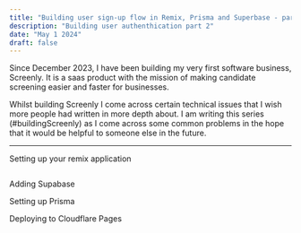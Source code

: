 ```yaml
---
title: "Building user sign-up flow in Remix, Prisma and Superbase - part 2"
description: "Building user authenthication part 2"
date: "May 1 2024"
draft: false
---
```


Since December 2023, I have been building my very first software business, Screenly. It is a saas product with the mission of making candidate screening easier and faster for businesses.

Whilst building Screenly I come across certain technical issues that I wish more people had written in more depth about. I am writing this series (#buildingScreenly) as I come across some common problems in the hope that it would be helpful to someone else in the future. 

---

Setting up your remix application


```

```


Adding Supabase

Setting up Prisma 

Deploying to Cloudflare Pages 




